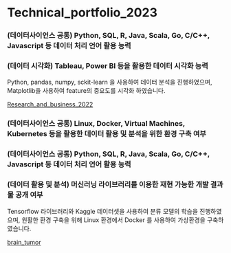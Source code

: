 # Technical_portfolio_2023
### (데이터사이언스 공통) Python, SQL, R, Java, Scala, Go, C/C++, Javascript 등 데이터 처리 언어 활용 능력
### (데이터 시각화) Tableau, Power BI 등을 활용한 데이터 시각화 능력
Python, pandas, numpy, sckit-learn 을 사용하여 데이터 분석을 진행하였으며, Matplotlib을 사용하여 feature의 중요도를 시각화 하였습니다.

[Research_and_business_2022](https://github.com/YHYeooooong/Research_and_business_2022)


### (데이터사이언스 공통) Linux, Docker, Virtual Machines, Kubernetes 등을 활용한 데이터 활용 및 분석을 위한 환경 구축 여부
### (데이터사이언스 공통) Python, SQL, R, Java, Scala, Go, C/C++, Javascript 등 데이터 처리 언어 활용 능력
### (데이터 활용 및 분석) 머신러닝 라이브러리를 이용한 재현 가능한 개발 결과물 공개 여부
Tensorflow 라이브러리와 Kaggle 데이터셋을 사용하여 분류 모델의 학습을 진행하였으며, 원활한 환경 구축을 위해 Linux 환경에서 Docker 를 사용하여 가상환경을 구축하였습니다.

[brain_tumor](https://github.com/YHYeooooong/brain_tumor_cls)
